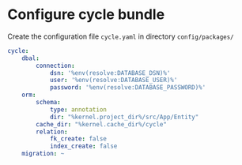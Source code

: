 # Configure cycle bundle

Create the configuration file `cycle.yaml` in directory `config/packages/`

```yaml
cycle:
    dbal:
        connection:
            dsn: '%env(resolve:DATABASE_DSN)%'
            user: '%env(resolve:DATABASE_USER)%'
            password: '%env(resolve:DATABASE_PASSWORD)%'
    orm:
        schema:
            type: annotation
            dir: "%kernel.project_dir%/src/App/Entity"
        cache_dir: "%kernel.cache_dir%/cycle"
        relation:
            fk_create: false
            index_create: false
    migration: ~
```